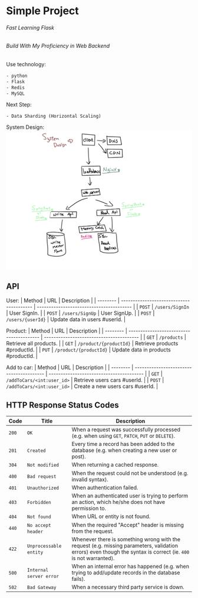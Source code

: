 # **Simple Project**

###### Fast Learning Flask
###### Build With My Proficiency in Web Backend

Use technology:
```
- python
- Flask
- Redis
- MySQL
```

Next Step:
```
- Data Sharding (Horizontal Scaling)
```

System Design:
![image](images/system_design.png)

## API
User:
| Method   | URL                                      | Description                              |
| -------- | ---------------------------------------- | ---------------------------------------- |
| `POST`   | `/users/SignIn`                          | User SignIn.                             |
| `POST`   | `/users/SignUp`                          | User SignUp.                             |
| `POST`   | `/users/{userId}`                        | Update data in users #userId.            |

Product:
| Method   | URL                                      | Description                              |
| -------- | ---------------------------------------- | ---------------------------------------- |
| `GET`    | `/products`                              | Retrieve all products.                   |
| `GET`    | `/product/{productId}`                   | Retrieve products #productId.            |
| `PUT`    | `/product/{productId}`                   | Update data in products #productId.      |

Add to car:
| Method   | URL                                      | Description                              |
| -------- | ---------------------------------------- | ---------------------------------------- |
| `GET`    | `/addToCars/<int:user_id>`               | Retrieve users cars #userId.             |
| `POST`   | `/addToCars/<int:user_id>`               | Create a new users cars #userId.         |


## HTTP Response Status Codes

| Code  | Title                     | Description                              |
| ----- | ------------------------- | ---------------------------------------- |
| `200` | `OK`                      | When a request was successfully processed (e.g. when using `GET`, `PATCH`, `PUT` or `DELETE`). |
| `201` | `Created`                 | Every time a record has been added to the database (e.g. when creating a new user or post). |
| `304` | `Not modified`            | When returning a cached response. |
| `400` | `Bad request`             | When the request could not be understood (e.g. invalid syntax). |
| `401` | `Unauthorized`            | When authentication failed. |
| `403` | `Forbidden`               | When an authenticated user is trying to perform an action, which he/she does not have permission to. |
| `404` | `Not found`               | When URL or entity is not found. |
| `440` | `No accept header`        | When the required "Accept" header is missing from the request. |
| `422` | `Unprocessable entity`    | Whenever there is something wrong with the request (e.g. missing parameters, validation errors) even though the syntax is correct (ie. `400` is not warranted). |
| `500` | `Internal server error`   | When an internal error has happened (e.g. when trying to add/update records in the database fails). |
| `502` | `Bad Gateway`             | When a necessary third party service is down. |